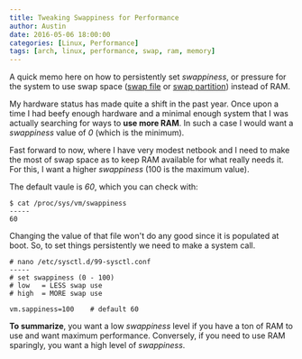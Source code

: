 ```yaml
---
title: Tweaking Swappiness for Performance
author: Austin
date: 2016-05-06 18:00:00
categories: [Linux, Performance]
tags: [arch, linux, performance, swap, ram, memory]
---
```


A quick memo here on how to persistently set *swappiness*, or pressure for 
the system to use swap space ([swap 
file](https://wiki.archlinux.org/index.php/Swap_file#Swap_file) or [swap 
partition](https://wiki.archlinux.org/index.php/swap#Swap_partition)) 
instead of RAM.

My hardware status has made quite a shift in the past year.  Once upon a 
time I had beefy enough hardware and a minimal enough system that I was 
actually searching for ways to **use more RAM**.  In such a case I would 
want a *swappiness* value of *0* (which is the minimum).

Fast forward to now, where I have very modest netbook and I need to make 
the most of swap space as to keep RAM available for what really needs 
it. For this, I want a higher *swappiness* (100 is the maximum value).

The default vaule is *60*, which you can check with:

```
$ cat /proc/sys/vm/swappiness
-----
60
```

Changing the value of that file won't do any good since it is populated at 
boot.  So, to set things persistently we need to make a system call.

```
# nano /etc/sysctl.d/99-sysctl.conf
-----
# set swappiness (0 - 100)
# low	= LESS swap use
# high	= MORE swap use

vm.sappiness=100	# default 60
```

**To summarize**, you want a low *swappiness* level if you have a ton of 
RAM to use and want maximum performance.  Conversely, if you need to use 
RAM sparingly, you want a high level of *swappiness*.
